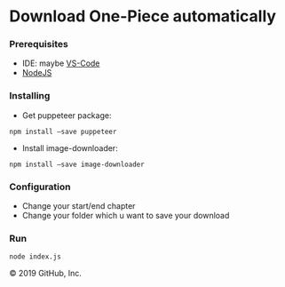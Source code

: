 # Download One-Piece automatically

### Prerequisites
- IDE: maybe [VS-Code](https://code.visualstudio.com/)
- [NodeJS](https://nodejs.org/en/download/) 

### Installing
- Get puppeteer package:  
```
npm install –save puppeteer
```    
- Install image-downloader:  
```
npm install –save image-downloader
```

### Configuration
 * Change your start/end chapter
 * Change your folder which u want to save your download

### Run
    node index.js


 
© 2019 GitHub, Inc.
